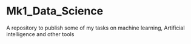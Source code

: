 # Mk1_Data_Science
A repository to publish some of my tasks on machine learning, Artificial intelligence and other tools
